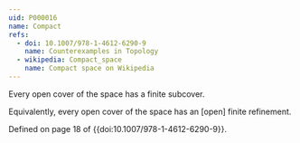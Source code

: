 ```yaml
---
uid: P000016
name: Compact
refs:
  - doi: 10.1007/978-1-4612-6290-9
    name: Counterexamples in Topology
  - wikipedia: Compact_space
    name: Compact space on Wikipedia
---
```


Every open cover of the space has a finite subcover.

Equivalently, every open cover of the space has an [open] finite refinement.

Defined on page 18 of {{doi:10.1007/978-1-4612-6290-9}}.
